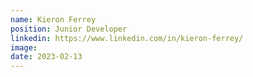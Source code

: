 ```yaml
---
name: Kieron Ferrey
position: Junior Developer
linkedin: https://www.linkedin.com/in/kieron-ferrey/
image: 
date: 2023-02-13
---
```

